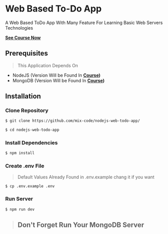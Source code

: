 # Web Based To-Do App
A Web Based ToDo App With Many Feature For Learning Basic Web Servers Technologies

**[See Course Now](https://www.youtube.com/playlist?list=PLK-nIBEusayI2BvPEPDZLCUaXdEdDWW-q)**

## Prerequisites
> This Application Depends On 
- NodeJS (Version Will be Found In **[Course](https://www.youtube.com/playlist?list=PLK-nIBEusayI2BvPEPDZLCUaXdEdDWW-q))**
- MongoDB (Version Will be Found In **[Course](https://www.youtube.com/playlist?list=PLK-nIBEusayI2BvPEPDZLCUaXdEdDWW-q))**

## Installation

### Clone Repository

```sh
$ git clone https://github.com/mix-code/nodejs-web-todo-app/

$ cd nodejs-web-todo-app
```

### Install Dependencies

```sh
$ npm install
```

### Create .env File
> Default Values Already Found in .env.example chang it if you want
```sh
$ cp .env.example .env
```

### Run Server
```sh
$ npm run dev
```

> ## Don't Forget Run Your MongoDB Server
